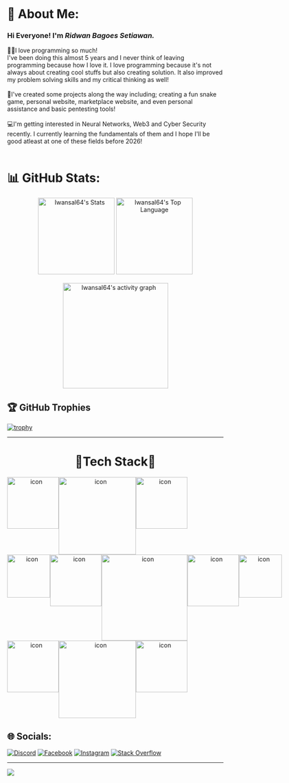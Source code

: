 # 💫 About Me:
### Hi Everyone! I'm <i>Ridwan Bagoes Setiawan.</i><br>
👨‍💻I love programming so much!<br>I've been doing this almost 5 years and I never think of leaving programming because how I love it. I love programming because it's not always about creating cool stuffs but also creating solution. It also improved my problem solving skills and my critical thinking as well!
<br><br>🧪I've created some projects along the way including; creating a fun snake game, personal website, marketplace website, and even personal assistance and basic pentesting tools!
<br><br>💻I'm getting interested in Neural Networks, Web3 and Cyber Security recently. I currently learning the fundamentals of them and I hope I'll be good atleast at one of these fields before 2026!
<br><br>

# 📊 GitHub Stats:
<div align="center">
  <img src="https://github-readme-stats.vercel.app/api?username=iwansal64&theme=ayu-mirage&show_icons=true&hide_border=false&count_private=false" alt="Iwansal64's Stats" height="178" />
  <img src="https://github-readme-stats.vercel.app/api/top-langs/?username=Iwansal64&langs_count=8&layout=compact&theme=ayu-mirage&show_icons=true&hide_border=false" alt="Iwansal64's Top Language" height="178" />
</div>
<br />
<div align="center">
  <img src="https://github-readme-activity-graph.vercel.app/graph?username=Iwansal64&theme=material-palenight&hide_border=false" alt="Iwansal64's activity graph" height="245" />
</div>

## 🏆 GitHub Trophies
[![trophy](https://github-profile-trophy.vercel.app/?username=iwansal64&theme=tokyonight)](https://github.com/ryo-ma/github-profile-trophy)
<br />

<hr />
<div align="center">
  <h1>🧪Tech Stack🔬</h1>
</div>
<div align="center">
  <div style="display: flex; align-items: flex-start;">
    <img src="https://techstack-generator.vercel.app/mysql-icon.svg" alt="icon" width="120" height="120" />
    <img src="https://techstack-generator.vercel.app/python-icon.svg" alt="icon" width="180" height="180" />
    <img src="https://techstack-generator.vercel.app/restapi-icon.svg" alt="icon" width="120" height="120" />
  </div>
  <div style="display: flex; align-items: flex-start;">
    <img src="https://techstack-generator.vercel.app/js-icon.svg" alt="icon" width="100" height="100" />
    <img src="https://techstack-generator.vercel.app/github-icon.svg" alt="icon" width="120" height="120" />
    <img src="https://techstack-generator.vercel.app/react-icon.svg" alt="icon" width="200" height="200" />
    <img src="https://techstack-generator.vercel.app/cpp-icon.svg" alt="icon" width="120" height="120" />
    <img src="https://techstack-generator.vercel.app/ts-icon.svg" alt="icon" width="100" height="100" />
  </div>
  <div style="display: flex; align-items: flex-start;">
    <img src="https://techstack-generator.vercel.app/csharp-icon.svg" alt="icon" width="120" height="120" />
    <img src="https://techstack-generator.vercel.app/nginx-icon.svg" alt="icon" width="180" height="180" />
    <img src="https://techstack-generator.vercel.app/java-icon.svg" alt="icon" width="120" height="120" />
  </div>
</div>




## 🌐 Socials:
[![Discord](https://img.shields.io/badge/Discord-%237289DA.svg?logo=discord&logoColor=white)](https://discord.gg/iwann5087) [![Facebook](https://img.shields.io/badge/Facebook-%231877F2.svg?logo=Facebook&logoColor=white)](https://facebook.com/Ridwan) [![Instagram](https://img.shields.io/badge/Instagram-%23E4405F.svg?logo=Instagram&logoColor=white)](https://instagram.com/iwan_wkwkw) [![Stack Overflow](https://img.shields.io/badge/-Stackoverflow-FE7A16?logo=stack-overflow&logoColor=white)](https://stackoverflow.com/users/17246477) 

---
[![](https://visitcount.itsvg.in/api?id=Iwansal64&icon=0&color=6)](https://visitcount.itsvg.in)

<!-- Proudly created with GPRM ( https://gprm.itsvg.in ) -->
